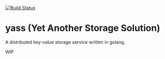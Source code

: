 [![Build Status](https://github.com/michael-diggin/yass/workflows/Build/badge.svg?branch=master)](https://github.com/michael-diggin/yass/actions)

# yass (Yet Another Storage Solution)
A distributed key-value storage service written in golang.

WIP


